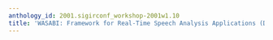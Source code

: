 ```yaml
---
anthology_id: 2001.sigirconf_workshop-2001w1.10
title: 'WASABI: Framework for Real-Time Speech Analysis Applications (Demo)'
---
```

